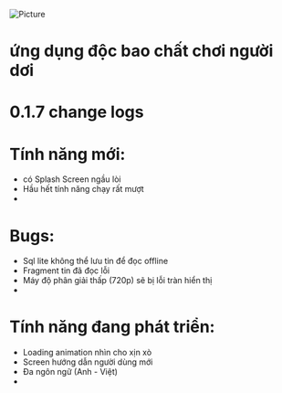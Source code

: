 ![Picture](https://s1cdn.vnecdn.net/vnexpress/restruct/i/v336/logo_default.jpg)
# ứng dụng độc bao chất chơi người dơi
 
# 0.1.7 change logs
# Tính năng mới:
* có Splash Screen ngầu lòi
* Hầu hết tính năng chạy rất mượt 
*
# Bugs:
* Sql lite không thể lưu tin để đọc offline
* Fragment tin đã đọc lỗi
* Máy độ phân giải thấp (720p) sẽ bị lỗi tràn hiển thị
* 
# Tính năng đang phát triển:
* Loading animation nhìn cho xịn xò
* Screen hướng dẫn người dùng mới
* Đa ngôn ngữ (Anh - Việt)
*
     
